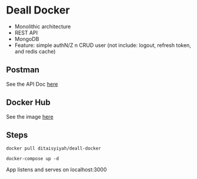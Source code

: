 # Deall Docker
- Monolithic architecture
- REST API
- MongoDB
- Feature: simple authN/Z n CRUD user (not include: logout, refresh token, and redis cache)

## Postman
See the API Doc [here](https://documenter.getpostman.com/view/16899519/UzQvsjcV)

## Docker Hub
See the image [here](https://hub.docker.com/repository/docker/ditaisyiyah/deall-docker)

## Steps
```
docker pull ditaisyiyah/deall-docker

docker-compose up -d
```
App listens and serves on localhost:3000
